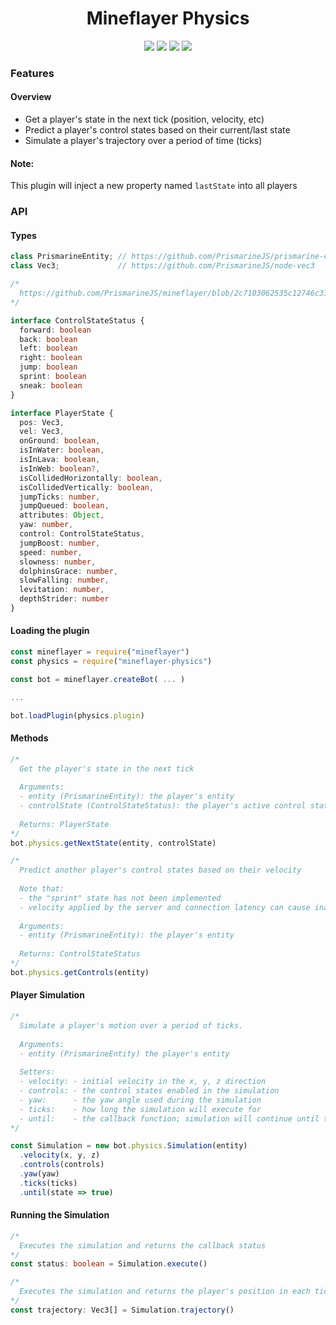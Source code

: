 <div align="center">
  <h1>Mineflayer Physics</h1>
  <img src="https://img.shields.io/npm/v/mineflayer-physics?style=flat-square">
  <img src="https://img.shields.io/github/license/firejoust/mineflayer-physics?style=flat-square">
  <img src="https://img.shields.io/github/issues/firejoust/mineflayer-physics?style=flat-square">
  <img src="https://img.shields.io/github/issues-pr/firejoust/mineflayer-physics?style=flat-square">
</div>

### Features
#### Overview
- Get a player's state in the next tick (position, velocity, etc)
- Predict a player's control states based on their current/last state
- Simulate a player's trajectory over a period of time (ticks)
#### Note:
This plugin will inject a new property named `lastState` into all players
### API
#### Types
```js
class PrismarineEntity; // https://github.com/PrismarineJS/prismarine-entity
class Vec3;             // https://github.com/PrismarineJS/node-vec3
```
```ts
/*
  https://github.com/PrismarineJS/mineflayer/blob/2c7103062535c12746c312371e647a7b141547bd/index.d.ts#L526-L534
*/

interface ControlStateStatus {
  forward: boolean
  back: boolean
  left: boolean
  right: boolean
  jump: boolean
  sprint: boolean
  sneak: boolean
}

interface PlayerState {
  pos: Vec3,
  vel: Vec3,
  onGround: boolean,
  isInWater: boolean,
  isInLava: boolean,
  isInWeb: boolean?,
  isCollidedHorizontally: boolean,
  isCollidedVertically: boolean,
  jumpTicks: number,
  jumpQueued: boolean,
  attributes: Object,
  yaw: number,
  control: ControlStateStatus,
  jumpBoost: number,
  speed: number,
  slowness: number,
  dolphinsGrace: number,
  slowFalling: number,
  levitation: number,
  depthStrider: number
}
```
#### Loading the plugin
```js
const mineflayer = require("mineflayer")
const physics = require("mineflayer-physics")

const bot = mineflayer.createBot( ... )

...

bot.loadPlugin(physics.plugin)
```
#### Methods
```js
/*
  Get the player's state in the next tick
  
  Arguments:
  - entity (PrismarineEntity): the player's entity
  - controlState (ControlStateStatus): the player's active control states
  
  Returns: PlayerState
*/
bot.physics.getNextState(entity, controlState)

/*
  Predict another player's control states based on their velocity
  
  Note that:
  - the "sprint" state has not been implemented
  - velocity applied by the server and connection latency can cause inaccuracy
  
  Arguments:
  - entity (PrismarineEntity): the player's entity
  
  Returns: ControlStateStatus
*/
bot.physics.getControls(entity)
```
#### Player Simulation
```js
/*
  Simulate a player's motion over a period of ticks.
  
  Arguments:
  - entity (PrismarineEntity) the player's entity
  
  Setters:
  - velocity: - initial velocity in the x, y, z direction
  - controls: - the control states enabled in the simulation
  - yaw:      - the yaw angle used during the simulation
  - ticks:    - how long the simulation will execute for
  - until:    - the callback function; simulation will continue until this returns true
*/

const Simulation = new bot.physics.Simulation(entity)
  .velocity(x, y, z)
  .controls(controls)
  .yaw(yaw)
  .ticks(ticks) 
  .until(state => true)
```
#### Running the Simulation
```ts
/*
  Executes the simulation and returns the callback status
*/
const status: boolean = Simulation.execute()

/*
  Executes the simulation and returns the player's position in each tick
*/
const trajectory: Vec3[] = Simulation.trajectory()
```
